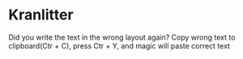 # Kranlitter
Did you write the text in the wrong layout again?
Copy wrong text to clipboard(Ctr + C), press Ctr + Y, and magic will paste correct text

